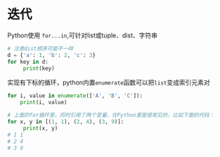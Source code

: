 # 迭代
Python使用 `for...in`,可针对list或tuple、dist、字符串

```python
# 注意dist顺序可能不一样
d = {'a': 1, 'b': 2, 'c': 3}
for key in d:
     print(key)
```

实现有下标的循环，python内置`enumerate`函数可以把`list`变成索引元素对
```python
for i, value in enumerate(['A', 'B', 'C']):
    print(i, value)

# 上面的for循环里，同时引用了两个变量，在Python里是很常见的，比如下面的代码：
for x, y in [(1, 1), (2, 4), (3, 9)]:
     print(x, y)
# 1 1 
# 2 4
# 3 9
```